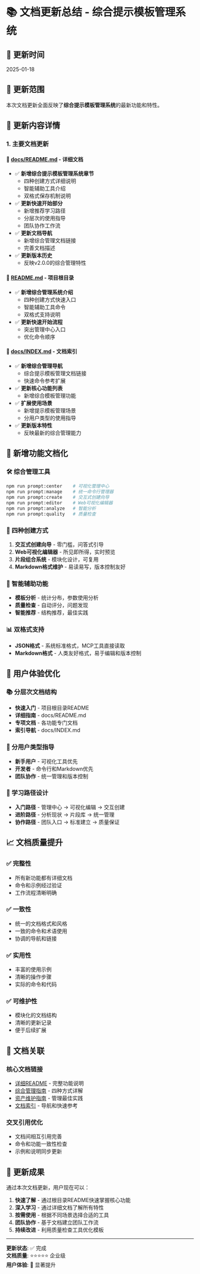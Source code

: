 # 📚 文档更新总结 - 综合提示模板管理系统

## 📅 更新时间
2025-01-18

## 🎯 更新范围

本次文档更新全面反映了**综合提示模板管理系统**的最新功能和特性。

## 📝 更新内容详情

### 1. 主要文档更新

#### 📖 [docs/README.md](./README.md) - 详细文档
- ✅ **新增综合提示模板管理系统章节**
  - 四种创建方式详细说明
  - 智能辅助工具介绍
  - 双格式保存机制说明
- ✅ **更新快速开始部分**
  - 新增推荐学习路径
  - 分层次的使用指导
  - 团队协作工作流
- ✅ **更新文档导航**
  - 新增综合管理文档链接
  - 完善文档描述
- ✅ **更新版本历史**
  - 反映v2.0.0的综合管理特性

#### 📖 [README.md](../README.md) - 项目根目录
- ✅ **新增综合管理系统介绍**
  - 四种创建方式快速入口
  - 智能辅助工具命令
  - 双格式支持说明
- ✅ **更新快速开始流程**
  - 突出管理中心入口
  - 优化命令顺序

#### 📖 [docs/INDEX.md](./INDEX.md) - 文档索引
- ✅ **新增综合管理导航**
  - 综合提示模板管理文档链接
  - 快速命令参考扩展
- ✅ **更新核心功能列表**
  - 新增综合模板管理功能
- ✅ **扩展使用场景**
  - 新增提示模板管理场景
  - 分用户类型的使用指导
- ✅ **更新版本特性**
  - 反映最新的综合管理能力

## 🎯 新增功能文档化

### 🛠️ 综合管理工具
```bash
npm run prompt:center    # 可视化管理中心
npm run prompt:manage    # 统一命令行管理器
npm run prompt:create    # 交互式创建向导
npm run prompt:editor    # Web可视化编辑器
npm run prompt:analyze   # 智能分析
npm run prompt:quality   # 质量检查
```

### 📁 四种创建方式
1. **交互式创建向导** - 零门槛，问答式引导
2. **Web可视化编辑器** - 所见即所得，实时预览
3. **片段组合系统** - 模块化设计，可复用
4. **Markdown格式维护** - 易读易写，版本控制友好

### 🤖 智能辅助功能
- **模板分析** - 统计分布，参数使用分析
- **质量检查** - 自动评分，问题发现
- **智能推荐** - 结构推荐，最佳实践

### 📊 双格式支持
- **JSON格式** - 系统标准格式，MCP工具直接读取
- **Markdown格式** - 人类友好格式，易于编辑和版本控制

## 🎯 用户体验优化

### 📚 分层次文档结构
- **快速入门** - 项目根目录README
- **详细指南** - docs/README.md
- **专项文档** - 各功能专门文档
- **索引导航** - docs/INDEX.md

### 🎯 分用户类型指导
- **新手用户** - 可视化工具优先
- **开发者** - 命令行和Markdown优先
- **团队协作** - 统一管理和版本控制

### 🔄 学习路径设计
- **入门路径** - 管理中心 → 可视化编辑 → 交互创建
- **进阶路径** - 分析现状 → 片段库 → 统一管理
- **协作路径** - 团队入口 → 标准建立 → 质量保证

## 📈 文档质量提升

### ✅ 完整性
- 所有新功能都有详细文档
- 命令和示例经过验证
- 工作流程清晰明确

### ✅ 一致性
- 统一的文档格式和风格
- 一致的命令和术语使用
- 协调的导航和链接

### ✅ 实用性
- 丰富的使用示例
- 清晰的操作步骤
- 实际的命令和代码

### ✅ 可维护性
- 模块化的文档结构
- 清晰的更新记录
- 便于后续扩展

## 🔗 文档关联

### 核心文档链接
- [详细README](./README.md) - 完整功能说明
- [综合管理指南](./UNIFIED_PROMPT_MANAGEMENT.md) - 四种方式详解
- [资产维护指南](./ASSET_MAINTENANCE_GUIDE.md) - 管理最佳实践
- [文档索引](./INDEX.md) - 导航和快速参考

### 交叉引用优化
- 文档间相互引用完善
- 命令和功能一致性检查
- 示例和说明同步更新

## 🎉 更新成果

通过本次文档更新，用户现在可以：

1. **快速了解** - 通过根目录README快速掌握核心功能
2. **深入学习** - 通过详细文档了解所有特性
3. **按需使用** - 根据不同场景选择合适的工具
4. **团队协作** - 基于文档建立团队工作流
5. **持续改进** - 利用质量检查工具优化模板

---

**更新状态**: ✅ 完成  
**文档质量**: ⭐⭐⭐⭐⭐ 企业级  
**用户体验**: 🚀 显著提升